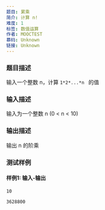 ```yaml
---
题目: 累乘
简介: 计算 n!
难度: 1
标签: 数值运算
作者: MOOCTEST
慕码: Unknown
链接: Unknown
---
```


### 题目描述

输入一个整数 n，计算 `1*2*...*n ` 的值

### 输入描述

输入为一个整数 n (0 < n < 10)

### 输出描述

输出 n 的阶乘

### 测试样例

#### 样例1: 输入-输出

```
10
```

```
3628800
```

